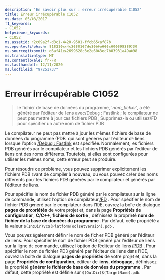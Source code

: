 ```yaml
---
description: 'En savoir plus sur : erreur irrécupérable C1052'
title: Erreur irrécupérable C1052
ms.date: 05/08/2017
f1_keywords:
- C1052
helpviewer_keywords:
- C1052
ms.assetid: f2c09a2f-d3c1-4420-9501-ffcb65caf87b
ms.openlocfilehash: 818210cc4c3658167de30b9e666c600695389330
ms.sourcegitcommit: d6af41e42699628c3e2e6063ec7b03931a49a098
ms.translationtype: MT
ms.contentlocale: fr-FR
ms.lasthandoff: 12/11/2020
ms.locfileid: "97251737"
---
```

# <a name="fatal-error-c1052"></a>Erreur irrécupérable C1052

> le fichier de base de données du programme, '*nom_fichier*', a été généré par l’éditeur de liens avec/Debug : Fastlink ; le compilateur ne peut pas mettre à jour ces fichiers PDB ; Supprimez-la ou utilisez/FD pour spécifier un autre nom de fichier PDB

Le compilateur ne peut pas mettre à jour les mêmes fichiers de base de données du programme (PDB) qui sont générés par l’éditeur de liens lorsque l’option [/Debug : Fastlink](../../build/reference/debug-generate-debug-info.md) est spécifiée. Normalement, les fichiers PDB générés par le compilateur et les fichiers PDB générés par l’éditeur de liens ont des noms différents. Toutefois, si elles sont configurées pour utiliser les mêmes noms, cette erreur peut se produire.

Pour résoudre ce problème, vous pouvez supprimer explicitement les fichiers PDB avant de compiler à nouveau, ou vous pouvez créer des noms différents pour les fichiers PDB générés par le compilateur et générés par l’éditeur de liens.

Pour spécifier le nom de fichier PDB généré par le compilateur sur la ligne de commande, utilisez l’option de compilateur [/FD](../../build/reference/fd-program-database-file-name.md) . Pour spécifier le nom de fichier PDB généré par le compilateur dans l’IDE, ouvrez la boîte de dialogue **pages de propriétés** de votre projet et, dans la page **Propriétés de configuration**, **C/C++**, **fichiers de sortie** , définissez la propriété **nom de fichier de la base de données du programme** . Par défaut, cette propriété a la valeur `$(IntDir)vc$(PlatformToolsetVersion).pdb` .

Vous pouvez également définir le nom de fichier PDB généré par l’éditeur de liens. Pour spécifier le nom de fichier PDB généré par l’éditeur de liens sur la ligne de commande, utilisez l’option de l’éditeur de liens [/PDB](../../build/reference/pdb-use-program-database.md) . Pour spécifier le nom de fichier PDB généré par l’éditeur de liens dans l’IDE, ouvrez la boîte de dialogue **pages de propriétés** de votre projet et, dans la page **Propriétés de configuration**, éditeur de **liens**, **débogage** , définissez la propriété **générer le fichier de base de données du programme** . Par défaut, cette propriété est définie sur `$(OutDir)$(TargetName).pdb`.
